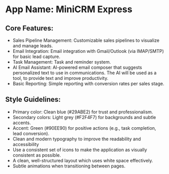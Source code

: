 # **App Name**: MiniCRM Express

## Core Features:

- Sales Pipeline Management: Customizable sales pipelines to visualize and manage leads.
- Email Integration: Email integration with Gmail/Outlook (via IMAP/SMTP) for basic lead capture.
- Task Management: Task and reminder system.
- AI Email Assistant: AI-powered email composer that suggests personalized text to use in communications. The AI will be used as a tool, to provide text and improve productivity. 
- Basic Reporting: Simple reporting with conversion rates per sales stage.

## Style Guidelines:

- Primary color: Clean blue (#29ABE2) for trust and professionalism.
- Secondary colors: Light grey (#F2F4F7) for backgrounds and subtle accents.
- Accent: Green (#90EE90) for positive actions (e.g., task completion, lead conversion).
- Clean and modern typography to improve the readability and accessibility
- Use a consistent set of icons to make the application as visually consistent as possible.
- A clean, well-structured layout which uses white space effectively.
- Subtle animations when transitioning between pages.